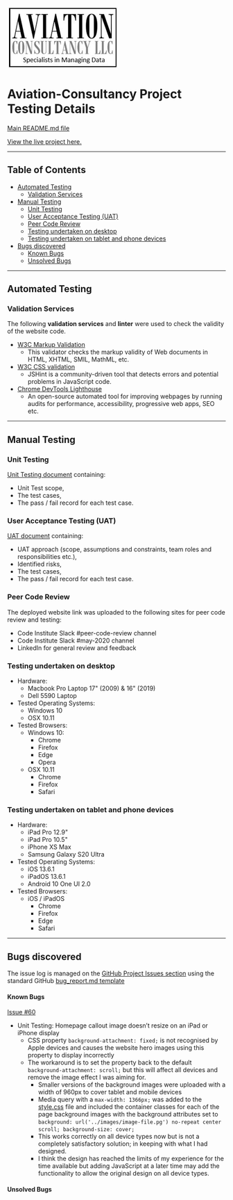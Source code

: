 ![Logo](/assets/images/logo-image.jpg)

# Aviation-Consultancy Project Testing Details #


[Main README.md file](https://github.com/simonjvardy/Aviation-Consultancy/blob/master/README.md)

[View the live project here.](https://simonjvardy.github.io/Aviation-Consultancy/)

---

## Table of Contents ##

- [Automated Testing](#automated-testing)
  - [Validation Services](#validation-services)
- [Manual Testing](#manual-testing)
  - [Unit Testing](#unit-testing)
  - [User Acceptance Testing (UAT)](#user-acceptance-testing-(uat))
  - [Peer Code Review](#peer-code-review)
  - [Testing undertaken on desktop](#testing-undertaken-on-desktop)
  - [Testing undertaken on tablet and phone devices](#testing-undertaken-on-tablet-and-phone-devices)
- [Bugs discovered](#bugs-discovered)
  - [Known Bugs](#known-bugs)
  - [Unsolved Bugs](#unsolved-bugs)


---
## Automated Testing ##

### Validation Services ###

The following **validation services** and **linter** were used to check the validity of the website code.

- [W3C Markup Validation](https://validator.w3.org/) 
  - This validator checks the markup validity of Web documents in HTML, XHTML, SMIL, MathML, etc.
- [W3C CSS validation](https://jigsaw.w3.org/css-validator/)
  - JSHint is a community-driven tool that detects errors and potential problems in JavaScript code.
- [Chrome DevTools Lighthouse](https://developers.google.com/web/tools/lighthouse)
  - An open-source automated tool for improving webpages by running audits for performance, accessibility, progressive web apps, SEO etc.

---
## Manual Testing ##

### Unit Testing ###
[Unit Testing document](testing/aviation-consultancy-unit-test-plan.pdf) containing:
- Unit Test scope,
- The test cases,
- The pass / fail record for each test case.


### User Acceptance Testing (UAT) ###
[UAT document](testing/aviation-consultancy-uat-test-plan.pdf) containing:
- UAT approach (scope, assumptions and constraints, team roles and responsibilities etc.), 
- Identified risks, 
- The test cases,
- The pass / fail record for each test case.

### Peer Code Review ###
The deployed website link was uploaded to the following sites for peer code review and testing:
- Code Institute Slack #peer-code-review channel
- Code Institute Slack #may-2020 channel
- LinkedIn for general review and feedback

### Testing undertaken on desktop ###

- Hardware:
    - Macbook Pro Laptop 17" (2009) & 16" (2019)
    - Dell 5590 Laptop
- Tested Operating Systems:
    - Windows 10
    - OSX 10.11          
- Tested Browsers:
    - Windows 10:
        - Chrome
        - Firefox
        - Edge 
        - Opera
    - OSX 10.11
        - Chrome
        - Firefox
        - Safari

### Testing undertaken on tablet and phone devices ###

- Hardware:
    - iPad Pro 12.9"
    - iPad Pro 10.5"
    - iPhone XS Max
    - Samsung Galaxy S20 Ultra
- Tested Operating Systems:
    - iOS 13.6.1
    - iPadOS 13.6.1
    - Android 10 One UI 2.0
- Tested Browsers:
    - iOS / iPadOS
        - Chrome
        - Firefox
        - Edge
        - Safari

---
## Bugs discovered ##

The issue log is managed on the [GitHub Project Issues section](https://github.com/simonjvardy/Aviation-Consultancy/issues) using the standard GitHub [bug\_report.md template](https://github.com/simonjvardy/Aviation-Consultancy/blob/master/.github/ISSUE_TEMPLATE/bug_report.md)


#### Known Bugs ####

[Issue #60](https://github.com/simonjvardy/Aviation-Consultancy/issues/60)
- Unit Testing: Homepage callout image doesn’t resize on an iPad or iPhone display
  - CSS property `background-attachment: fixed;` is not recognised by Apple devices and causes the website hero images using this property to display incorrectly
  - The workaround is to set the property back to the default `background-attachment: scroll;` but this will affect all devices and remove the image effect I was aiming for.
    - Smaller versions of the background images were uploaded with a width of 960px to cover tablet and mobile devices
    - Media query with a `max-width: 1366px;` was added to the [style.css](https://github.com/simonjvardy/Aviation-Consultancy/blob/master/assets/css/style.css) file and included the container classes for each of the page background images with the background attributes set to `background: url('../images/image-file.pg') no-repeat center scroll; background-size: cover;`
    - This works correctly on all device types now but is not a completely satisfactory solution; in keeping with what I had designed.
    - I think the design has reached the limits of my experience for the time available but adding JavaScript at a later time may add the functionality to allow the original design on all device types.

#### Unsolved Bugs ####

